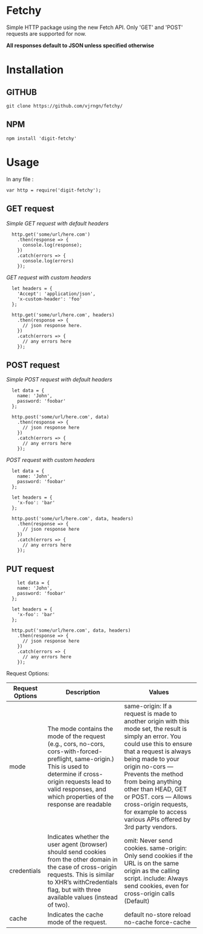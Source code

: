 # Fetchy
Simple HTTP package using the new Fetch API.
Only 'GET' and 'POST' requests are supported for now.

**All responses default to JSON unless specified otherwise**

# Installation

## GITHUB

	git clone https://github.com/vjrngn/fetchy/

## NPM

	npm install 'digit-fetchy'

# Usage
In any file :

	var http = require('digit-fetchy');

## GET request

*Simple GET request with default headers*

	  http.get('some/url/here.com')
	    .then(response => {
	      console.log(response);
	    })
	    .catch(errors => {
	      console.log(errors)
	    });

*GET request with custom headers*

	  let headers = {
	    'Accept': 'application/json',
	    'x-custom-header': 'foo'
	  };

	  http.get('some/url/here.com', headers)
	    .then(response => {
	      // json response here.
	    })
	    .catch(errors => {
	      // any errors here
	    });

## POST request

*Simple POST request with default headers*

	  let data = {
	    name: 'John',
	    password: 'foobar'
	  };

	  http.post('some/url/here.com', data)
	    .then(response => {
	      // json response here
	    })
	    .catch(errors => {
	      // any errors here
	    });

*POST request with custom headers*

	  let data = {
	    name: 'John',
	    password: 'foobar'
	  };

	  let headers = {
	    'x-foo': 'bar'
	  };

	  http.post('some/url/here.com', data, headers)
	    .then(response => {
	      // json response here
	    })
	    .catch(errors => {
	      // any errors here
	    });
	    
## PUT request

        let data = {
	    name: 'John',
	    password: 'foobar'
	  };

	  let headers = {
	    'x-foo': 'bar'
	  };

	  http.put('some/url/here.com', data, headers)
	    .then(response => {
	      // json response here
	    })
	    .catch(errors => {
	      // any errors here
	    });


Request Options:

| Request Options | Description                                                                                                                                                                                                                             | Values                                                                                                                                                                                                                                                                                                                                                                         |
|-----------------|-----------------------------------------------------------------------------------------------------------------------------------------------------------------------------------------------------------------------------------------|--------------------------------------------------------------------------------------------------------------------------------------------------------------------------------------------------------------------------------------------------------------------------------------------------------------------------------------------------------------------------------|
| mode            | The mode contains the mode of the request (e.g., cors, no-cors, cors-with-forced-preflight, same-origin.) This is used to determine if cross-origin requests lead to valid responses, and which properties of the response are readable | same-origin: If a request is made to another origin with this mode set, the result is simply an error. You could use this to ensure that a request is always being made to your origin  no-cors — Prevents the method from being anything other than HEAD, GET or POST.  cors — Allows cross-origin requests, for example to access various APIs offered by 3rd party vendors. |
| credentials     | Indicates whether the user agent (browser) should send cookies from the other domain in the case of cross-origin requests. This is similar to XHR’s withCredentials flag, but with three available values (instead of two).             | omit: Never send cookies.  same-origin: Only send cookies if the URL is on the same origin as the calling script.  include: Always send cookies, even for cross-origin calls (Default)                                                                                                                                                                                         |
| cache           | Indicates the cache mode of the request.                                                                                                                                                                                                | default  no-store  reload  no-cache  force-cache                                                                                                                                                                                                                                                                                                                               |
